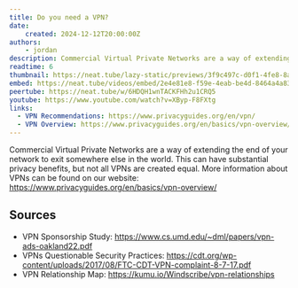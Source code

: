 ```yaml
---
title: Do you need a VPN?
date:
    created: 2024-12-12T20:00:00Z
authors:
    - jordan
description: Commercial Virtual Private Networks are a way of extending the end of your network to exit somewhere else in the world. This can have substantial privacy benefits, but not all VPNs are created equal.
readtime: 6
thumbnail: https://neat.tube/lazy-static/previews/3f9c497c-d0f1-4fe8-8ac5-539f0f5e40ed.jpg
embed: https://neat.tube/videos/embed/2e4e81e8-f59e-4eab-be4d-8464a4a83328
peertube: https://neat.tube/w/6HDQH1wnTACKFHh2u1CRQ5
youtube: https://www.youtube.com/watch?v=XByp-F8FXtg
links:
  - VPN Recommendations: https://www.privacyguides.org/en/vpn/
  - VPN Overview: https://www.privacyguides.org/en/basics/vpn-overview/
---
```


Commercial Virtual Private Networks are a way of extending the end of your network to exit somewhere else in the world. This can have substantial privacy benefits, but not all VPNs are created equal. More information about VPNs can be found on our website: <https://www.privacyguides.org/en/basics/vpn-overview/>

## Sources

- VPN Sponsorship Study: <https://www.cs.umd.edu/~dml/papers/vpn-ads-oakland22.pdf>
- VPNs Questionable Security Practices: <https://cdt.org/wp-content/uploads/2017/08/FTC-CDT-VPN-complaint-8-7-17.pdf>
- VPN Relationship Map: <https://kumu.io/Windscribe/vpn-relationships>
